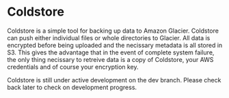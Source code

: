 # Coldstore

Coldstore is a simple tool for backing up data to Amazon Glacier. Coldstore can push either individual files or whole directories to Glacier. All data is encrypted before being uploaded and the necissary metadata is all stored in S3. This gives the advantage that in the event of complete system failure, the only thing necissary to retreive data is a copy of Coldstore, your AWS credentials and of course your encryption key. 

Coldstore is still under active development on the dev branch. Please check back later to check on development progress.  
